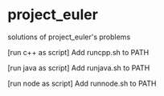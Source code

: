 # project_euler
solutions of project_euler's problems

[run c++ as script]
    Add runcpp.sh to PATH

[run java as script]
    Add runjava.sh to PATH

[run node as script]
    Add runnode.sh to PATH

